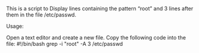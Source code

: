 This is a script to Display lines containing the pattern “root” and 3 lines after them in the file /etc/passwd.

Usage:

Open a text editor and create a new file.
Copy the following code into the file:
#!/bin/bash
grep -i "root" -A 3 /etc/passwd
